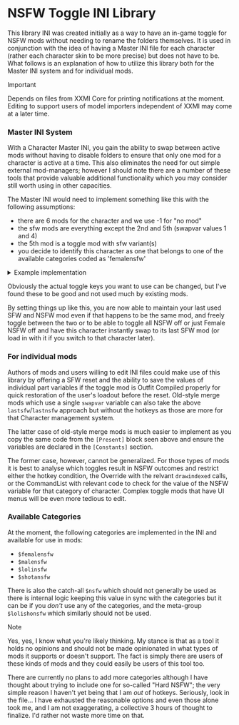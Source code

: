 # NSFW Toggle INI Library
This library INI was created initially as a way to have an in-game toggle for NSFW mods without needing to rename the folders themselves. It is used in conjunction with the idea of having a Master INI file for each character (rather each character skin to be more precise) but does not have to be. What follows is an explanation of how to utilize this library both for the Master INI system and for individual mods.
> [!IMPORTANT]
> Depends on files from XXMI Core for printing notifications at the moment. Editing to support users of model importers independent of XXMI may come at a later time.
### Master INI System
With a Character Master INI, you gain the ability to swap between active mods without having to disable folders to ensure that only one mod for a character is active at a time. This also eliminates the need for out simple external mod-managers; however I should note there are a number of these tools that provide valuable additional functionality which you may consider still worth using in other capacities.

The Master INI would need to implement something like this with the following assumptions:
* there are 6 mods for the character and we use -1 for "no mod"
* the sfw mods are everything except the 2nd and 5th (swapvar values 1 and 4)
* the 5th mod is a toggle mod with sfw variant(s)
* you decide to identify this character as one that belongs to one of the available categories coded as 'femalensfw'

<details>
<summary>Example implementation</summary>

```ini
[Constants]
global persist $swapvar = 0
global persist $lastsfw = 0
global persist $lastnsfw = 0
global persist $isnsfw = 0
global $nsfwenabledcopy = 1
global $nsfwtoggleval
global $active

[KeySwapSFW]
condition = $active == 1 && $\global\nsfwtoggle\femalensfw == 0
key = ctrl VK_RIGHT no_shift no_alt
back = ctrl VK_LEFT no_shift no_alt
type = cycle
$swapvar = -1,0,2,3,4,5
$isnsfw  =  0

[KeySwapSFW.2]
condition = $active == 1 && $\global\nsfwtoggle\femalensfw == 1 && $isnsfw == 0
key  = ctrl VK_UP no_shift no_alt
back = ctrl VK_DOWN no_shift no_alt
type = cycle
$swapvar = -1,0,2,3,5
$isnsfw  =  0

[KeySwapNSFW]
condition = $active == 1 && $\global\nsfwtoggle\femalensfw == 1 && $isnsfw == 1
key = ctrl VK_UP no_shift no_alt
back = ctrl VK_DOWN no_shift no_alt
type = cycle
$swapvar = 1,4

[KeySwapFull]
condition = $active == 1 && $\global\nsfwtoggle\femalensfw == 1
key = ctrl VK_RIGHT no_shift no_alt
back = ctrl VK_LEFT no_shift no_alt
type = cycle
$swapvar = -1,0,1,2,3,4,5
$isnsfw  =  0,0,1,0,0,1,0

[KeySelectSFW]
condition = $active == 1 && $\global\nsfwtoggle\femalensfw == 1 && $isnsfw == 1
key = shift VK_RIGHT no_ctrl no_alt
back = shift VK_LEFT no_ctrl no_alt
type = cycle
$lastsfw = -1,0,2,3,4,5

[KeySelectNSFW]
condition = $active == 1 && $\global\nsfwtoggle\femalensfw == 0 && $isnsfw == 0
key = shift VK_RIGHT no_ctrl no_alt
back = shift VK_LEFT no_ctrl no_alt
type = cycle
$lastnsfw = 1,4

[KeyToggleLastSaved]
condition = $active == 1 && $\global\nsfwtoggle\femalensfw == 1
key = shift . no_alt no_ctrl
run = CommandListToggleSaved

[Present]
post $active = 0
$nsfwtoggleval = $\global\nsfwtoggle\femalensfw
$shouldswap = ($nsfwenabledcopy != $nsfwtoggleval) && ($nsfwtoggleval == 0 || $\global\nsfwtoggle\notificationtype != 1)

if $nsfwtoggleval == 0
    if $isnsfw
        $lastnsfw = $swapvar
        if $shouldswap
            $swapvar = $lastsfw
            $isnsfw = 0
        endif
    endif
else if $nsfwtoggleval == 1
    if !$isnsfw
        $lastsfw = $swapvar
        if $shouldswap
            $swapvar = $lastnsfw
            $isnsfw = 1
        endif
    endif
endif
$nsfwenabledcopy = $nsfwtoggleval

[TextureOverrideCharacterPosition]
hash = <hash>
$active = 1

[CommandListToggleSaved]
if $isnsfw
    $lastnsfw = $swapvar
    $swapvar = $lastsfw
    $isnsfw = 0
else
    $lastsfw = $swapvar
    $swapvar = $lastnsfw
    $isnsfw = 1
endif
```
</details>

Obviously the actual toggle keys you want to use can be changed, but I've found these to be good and not used much by existing mods.

By setting things up like this, you are now able to maintain your last used SFW and NSFW mod even if that happens to be the same mod, and freely toggle between the two or to be able to toggle all NSFW off or just Female NSFW off and have this character instantly swap to its last SFW mod (or load in with it if you switch to that character later).
### For individual mods
Authors of mods and users willing to edit INI files could make use of this library by offering a SFW reset and the ability to save the values of individual part variables if the toggle mod is Outfit Compiled properly for quick restoration of the user's loadout before the reset. Old-style merge mods which use a single `swapvar` variable can also take the above `lastsfw`/`lastnsfw` approach but without the hotkeys as those are more for that Character management system.

The latter case of old-style merge mods is much easier to implement as you copy the same code from the `[Present]` block seen above and ensure the variables are declared in the `[Constants]` section.

The former case, however, cannot be generalized. For those types of mods it is best to analyse which toggles result in NSFW outcomes and restrict either the hotkey condition, the Override with the relvant `drawindexed` calls, or the CommandList with relevant code to check for the value of the NSFW variable for that category of character. Complex toggle mods that have UI menus will be even more tedious to edit.
### Available Categories
At the moment, the following categories are implemented in the INI and available for use in mods:

* `$femalensfw`
* `$malensfw`
* `$lolinsfw`
* `$shotansfw`

There is also the catch-all `$nsfw` which should not generally be used as there is internal logic keeping this value in sync with the categories but it can be if you *don't* use any of the categories, and the meta-group `$lolishonsfw` which similarly should not be used.

> [!NOTE]
> Yes, yes, I know what you're likely thinking. My stance is that as a tool it holds no opinions and should not be made opinionated in what types of mods it supports or doesn't support. The fact is simply there are users of these kinds of mods and they could easily be users of this tool too.

There are currently no plans to add more categories although I have thought about trying to include one for so-called "Hard NSFW"; the very simple reason I haven't yet being that I am *out* of hotkeys. Seriously, look in the file... I have exhausted the reasonable options and even those alone took me, and I am not exaggerating, a collective 3 hours of thought to finalize. I'd rather not waste more time on that.
